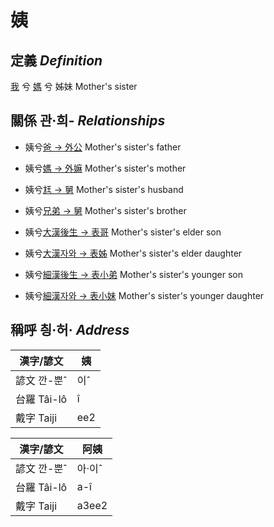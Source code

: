 # 姨
## 定義 _Definition_
[我](member1.md) 兮 [媽](member2.md) 兮 姊妹 Mother's sister

## 關係 관·희- _Relationships_

- 姨兮[爸 → 外公](member13.md) Mother's sister's father

- 姨兮[媽 → 外嫲](member14.md) Mother's sister's mother

- 姨兮[尪 → 舅](member16.md) Mother's sister's husband

- 姨兮[兄弟 → 舅](member16.md) Mother's sister's brother

- 姨兮[大漢後生 → 表哥](member47.md) Mother's sister's elder son

- 姨兮[大漢자와 → 表姊](member48.md) Mother's sister's elder daughter

- 姨兮[細漢後生 → 表小弟](member49.md) Mother's sister's younger son

- 姨兮[細漢자와 → 表小妹](member50.md) Mother's sister's younger daughter



## 稱呼 칑·허· _Address_

漢字/諺文 | 姨
--- | ---
諺文 깐-뿐ˆ | 이ˆ
台羅 Tâi-lô | î
戴字 Taiji | ee2


漢字/諺文 | 阿姨
--- | ---
諺文 깐-뿐ˆ | 아·이ˆ
台羅 Tâi-lô | a-î
戴字 Taiji | a3ee2



